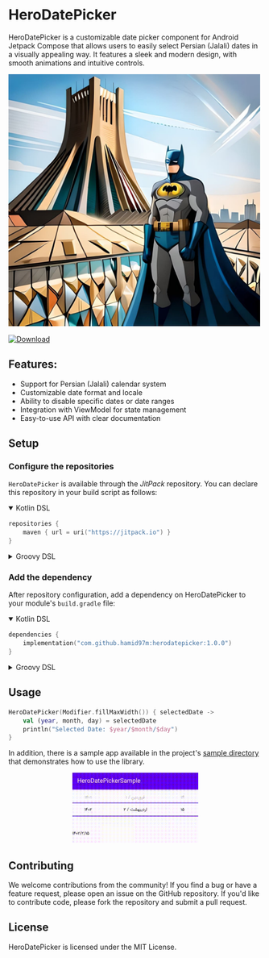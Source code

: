 # HeroDatePicker


HeroDatePicker is a customizable date picker component for Android Jetpack Compose that allows users
to easily select Persian (Jalali) dates in a visually appealing way. It features a sleek and modern
design, with smooth animations and intuitive controls.

<img alt="Banner" src="./images/banner.jpg" width="500"/>

[![Download](https://img.shields.io/jitpack/version/com.github.hamid97m/herodatepicker)](https://jitpack.io/#hamid97m/herodatepicker)

## Features:

- Support for Persian (Jalali) calendar system
- Customizable date format and locale
- Ability to disable specific dates or date ranges
- Integration with ViewModel for state management
- Easy-to-use API with clear documentation


## Setup

### Configure the repositories

`HeroDatePicker` is available through the *JitPack* repository. You can declare this repository in
your build script as follows:

<details open>
<summary>Kotlin DSL</summary>

```kotlin
repositories {
    maven { url = uri("https://jitpack.io") }
}
```

</details>

<details>
<summary>Groovy DSL</summary>

```groovy
repositories {
    maven { url 'https://jitpack.io' }
}
```

</details>

### Add the dependency

After repository configuration, add a dependency on HeroDatePicker to your module's `build.gradle`
file:

<details open>
<summary>Kotlin DSL</summary>

```kotlin
dependencies {
    implementation("com.github.hamid97m:herodatepicker:1.0.0")
}
```

</details>

<details>
<summary>Groovy DSL</summary>

```groovy
dependencies {
    implementation 'com.github.hamid97m:herodatepicker:1.0.0'
}
```

</details>

## Usage

```kotlin
HeroDatePicker(Modifier.fillMaxWidth()) { selectedDate ->
    val (year, month, day) = selectedDate
    println("Selected Date: $year/$month/$day")
}
```

In addition, there is a sample app available in the
project's [sample directory](https://github.com/hamid97m/HeroDatePicker/tree/master/sample) that
demonstrates how to use the library.

<p align="center">
<img alt="Screenshot" src="./images/screenshot.gif" width="250"/>
</p>

## Contributing
We welcome contributions from the community! If you find a bug or have a feature request, please open an issue on the GitHub repository. If you'd like to contribute code, please fork the repository and submit a pull request.

## License
HeroDatePicker is licensed under the MIT License.
